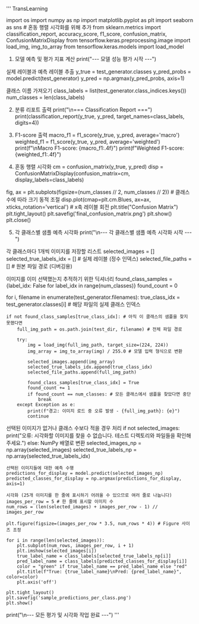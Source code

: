 '''
TransLearning

import os
import numpy as np
import matplotlib.pyplot as plt
import seaborn as sns # 혼동 행렬 시각화를 위해 추가
from sklearn.metrics import classification_report, accuracy_score, f1_score, confusion_matrix, ConfusionMatrixDisplay
from tensorflow.keras.preprocessing.image import load_img, img_to_array
from tensorflow.keras.models import load_model 

1. 모델 예측 및 평가 지표 계산
print("--- 모델 성능 평가 시작 ---")

실제 레이블과 예측 레이블 추출
y_true = test_generator.classes
y_pred_probs = model.predict(test_generator)
y_pred = np.argmax(y_pred_probs, axis=1)

클래스 이름 가져오기
class_labels = list(test_generator.class_indices.keys())
num_classes = len(class_labels)


2. 분류 리포트 출력
print("\n=== Classification Report ===")
print(classification_report(y_true, y_pred, target_names=class_labels, digits=4))

3. F1-score 출력
macro_f1 = f1_score(y_true, y_pred, average='macro')
weighted_f1 = f1_score(y_true, y_pred, average='weighted')
print(f"\nMacro F1-score: {macro_f1:.4f}")
print(f"Weighted F1-score: {weighted_f1:.4f}")

4. 혼동 행렬 시각화
cm = confusion_matrix(y_true, y_pred)
disp = ConfusionMatrixDisplay(confusion_matrix=cm, display_labels=class_labels)

fig, ax = plt.subplots(figsize=(num_classes // 2, num_classes // 2)) # 클래스 수에 따라 크기 동적 조절
disp.plot(cmap=plt.cm.Blues, ax=ax, xticks_rotation='vertical') # x축 레이블 회전
plt.title("Confusion Matrix")
plt.tight_layout()
plt.savefig('final_confusion_matrix.png')
plt.show()
plt.close()

5. 각 클래스별 샘플 예측 시각화
print("\n--- 각 클래스별 샘플 예측 시각화 시작 ---")

각 클래스마다 1개씩 이미지를 저장할 리스트
selected_images = []
selected_true_labels_idx = [] # 실제 레이블 (정수 인덱스)
selected_file_paths = [] # 원본 파일 경로 (디버깅용)

이미지를 이미 선택했는지 추적하기 위한 딕셔너리
found_class_samples = {label_idx: False for label_idx in range(num_classes)}
found_count = 0

for i, filename in enumerate(test_generator.filenames):
    true_class_idx = test_generator.classes[i] # 해당 파일의 실제 클래스 인덱스

    if not found_class_samples[true_class_idx]: # 아직 이 클래스의 샘플을 찾지 못했다면
        full_img_path = os.path.join(test_dir, filename) # 전체 파일 경로

        try:
            img = load_img(full_img_path, target_size=(224, 224))
            img_array = img_to_array(img) / 255.0 # 모델 입력 형식으로 변환

            selected_images.append(img_array)
            selected_true_labels_idx.append(true_class_idx)
            selected_file_paths.append(full_img_path)

            found_class_samples[true_class_idx] = True
            found_count += 1
            if found_count == num_classes: # 모든 클래스에서 샘플을 찾았다면 중단
                break
        except Exception as e:
            print(f"경고: 이미지 로드 중 오류 발생 - {full_img_path}: {e}")
            continue

선택된 이미지가 없거나 클래스 수보다 적을 경우 처리
if not selected_images:
    print("오류: 시각화할 이미지를 찾을 수 없습니다. 테스트 디렉토리와 파일들을 확인해주세요.")
else:
    NumPy 배열로 변환
    selected_images_np = np.array(selected_images)
    selected_true_labels_np = np.array(selected_true_labels_idx)

    선택된 이미지들에 대한 예측 수행
    predictions_for_display = model.predict(selected_images_np)
    predicted_classes_for_display = np.argmax(predictions_for_display, axis=1)

    시각화 (25개 이미지를 한 줄에 표시하기 어려울 수 있으므로 여러 줄로 나눕니다)
    images_per_row = 5 # 한 줄에 표시할 이미지 수
    num_rows = (len(selected_images) + images_per_row - 1) // images_per_row

    plt.figure(figsize=(images_per_row * 3.5, num_rows * 4)) # Figure 사이즈 조정

    for i in range(len(selected_images)):
        plt.subplot(num_rows, images_per_row, i + 1)
        plt.imshow(selected_images[i])
        true_label_name = class_labels[selected_true_labels_np[i]]
        pred_label_name = class_labels[predicted_classes_for_display[i]]
        color = "green" if true_label_name == pred_label_name else "red"
        plt.title(f"True: {true_label_name}\nPred: {pred_label_name}", color=color)
        plt.axis('off')

    plt.tight_layout()
    plt.savefig('sample_predictions_per_class.png')
    plt.show()

print("\n--- 모든 평가 및 시각화 작업 완료 ---")
'''
